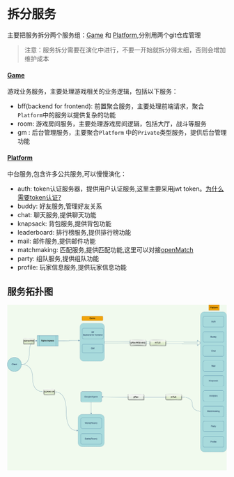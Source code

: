 # 拆分服务
主要把服务拆分两个服务组：[Game](https://github.com/moke-game/game) 和 [Platform](https://github.com/moke-game/platform),分别用两个git仓库管理
> 注意：服务拆分需要在演化中进行，不要一开始就拆分得太细，否则会增加维护成本
#### [Game](https://github.com/moke-game/game)
游戏业务服务，主要处理游戏相关的业务逻辑，包括以下服务：
* bff(backend for frontend):  前置聚合服务，主要处理前端请求，聚合`Platform`中的服务以提供复杂的功能
* room:  游戏房间服务，主要处理游戏房间逻辑，包括大厅，战斗等服务
* gm : 后台管理服务，主要聚合`Platform` 中的`Private`类型服务，提供后台管理功能
#### [Platform](https://github.com/moke-game/platform)
中台服务,包含许多公共服务,可以慢慢演化：
* auth: token认证服务器，提供用户认证服务,这里主要采用jwt token。[为什么需要token认证?](https://www.okta.com/identity-101/what-is-token-based-authentication/)
* buddy: 好友服务,管理好友关系
* chat: 聊天服务,提供聊天功能
* knapsack: 背包服务,提供背包功能
* leaderboard: 排行榜服务,提供排行榜功能
* mail: 邮件服务,提供邮件功能
* matchmaking: 匹配服务,提供匹配功能,这里可以对接[openMatch](https://open-match.dev/site/)
* party: 组队服务,提供组队功能
* profile: 玩家信息服务,提供玩家信息功能

## 服务拓扑图
![](../draws/game.drawio.png)



